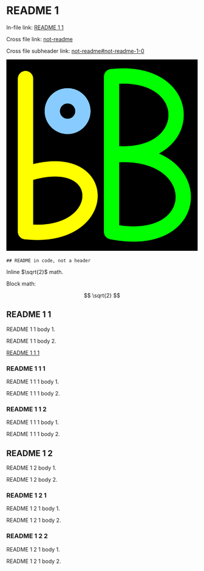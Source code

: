 # README 1

In-file link: [README 1 1](#readme-1-1)

Cross file link: [not-readme](not-readme)

Cross file subheader link: [not-readme#not-readme-1-0](not-readme#not-readme-1-0)

![My img alt](img.svg "asdf qwer")

```
## README in code, not a header
```

Inline $\sqrt{2}$ math.

Block math:

$$
\sqrt{2}
$$

## README 1 1

README 1 1 body 1.

README 1 1 body 2.

[README 1 1 1](#readme-1-1-1)

### README 1 1 1

README 1 1 1 body 1.

README 1 1 1 body 2.

### README 1 1 2

README 1 1 1 body 1.

README 1 1 1 body 2.

## README 1 2

README 1 2 body 1.

README 1 2 body 2.

### README 1 2 1

README 1 2 1 body 1.

README 1 2 1 body 2.

### README 1 2 2
README 1 2 1 body 1.

README 1 2 1 body 2.
